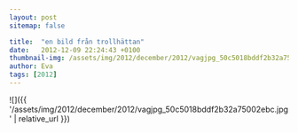 ```yaml
---
layout: post
sitemap: false

title:  "en bild från trollhättan"
date:   2012-12-09 22:24:43 +0100
thumbnail-img: /assets/img/2012/december/2012/vagjpg_50c5018bddf2b32a75002ebc.jpg
author: Eva
tags: [2012]
---
```




![]({{ '/assets/img/2012/december/2012/vagjpg_50c5018bddf2b32a75002ebc.jpg'  | relative_url }})

